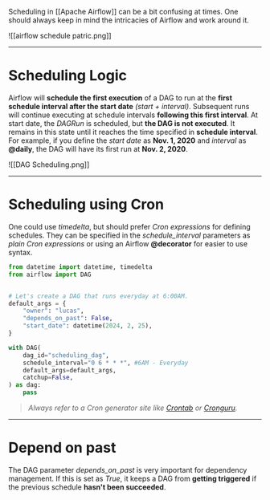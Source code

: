 Scheduling in [[Apache Airflow]] can be a bit confusing at times. One should always keep in mind the intricacies of Airflow and work around it.

![[airflow schedule patric.png]]
___
# Scheduling Logic

Airflow will **schedule the first execution** of a DAG to run at the **first schedule interval after the start date** *(start + interval)*. Subsequent runs will continue executing at schedule intervals **following this first interval**.
At start date, the *DAGRun* is scheduled, but **the DAG is not executed**. It remains in this state until it reaches the time specified in **schedule interval**.  For example, if you define the *start date* as **Nov. 1, 2020** and *interval* as **@daily**, the DAG will have its first run at **Nov. 2, 2020**.

![[DAG Scheduling.png]]
___
# Scheduling using Cron

One could use *timedelta*, but should prefer *Cron expressions* for defining schedules. They can be specified in the *schedule_interval* parameters as *plain Cron expressions* or using an Airflow **@decorator** for easier to use syntax.

```python
from datetime import datetime, timedelta
from airflow import DAG


# Let's create a DAG that runs everyday at 6:00AM.
default_args = {
    "owner": "lucas",
    "depends_on_past": False,
    "start_date": datetime(2024, 2, 25),
}

with DAG(
    dag_id="scheduling_dag",
    schedule_interval="0 6 * * *", #6AM - Everyday
    default_args=default_args,
    catchup=False,
) as dag:
	pass
```

> *Always refer to a Cron generator site like [Crontab](https://crontab.cronhub.io) or [Cronguru](https://crontab.guru).*
___
# Depend on past

The DAG parameter *depends_on_past* is very important for dependency management.
If this is set as *True*, it keeps a DAG from **getting triggered** if the previous schedule **hasn't been succeeded**.